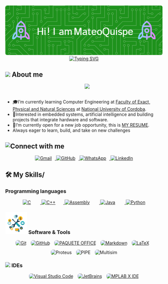 <p align="center">
  <img src="./github-header-image.png" alt="Header" />
<!--  -->
<a href="https://git.io/typing-svg"><img src="https://readme-typing-svg.demolab.com?font=Fira+Code&pause=1000&color=1DC34AE9&width=435&lines=Computer+Engineering+Student;Always+learning+something+new" alt="Typing SVG" /></a>
<br>
</p>

## <picture><img src = "https://github.com/7oSkaaa/7oSkaaa/blob/main/Images/about_me.gif?raw=true" width = 50px></picture> About me
<p>
<picture> <img align="right" src="https://github.com/7oSkaaa/7oSkaaa/blob/main/Images/Right_Side.gif?raw=true" width = 250px></picture>

<br><br>
- 🎓I’m currently learning Computer Engineering at  [Faculty of Exact, Physical and Natural Sciences](https://fcefyn.unc.edu.ar) at [National University of Cordoba](https://www.unc.edu.ar).
-  🧠Interested in embedded systems, artificial intelligence and building projects that integrate hardware and software.
-  🚀I’m currently open for a new job opportunity, this is [MY RESUME](https://drive.google.com/file/d/11l1aj3zFS11Bpvv_kLjlmndxULTFII_2/view?usp=sharing).
-  Always eager to learn, build, and take on new challenges
  
## ![Connect with me](https://badgen.net/badge/CONNECT/WITH%20ME/green)

<p align="center">
  <a href="mailto:mateo.quispe@mi.unc.edu.ar" target="_blank">
    <img src="https://img.shields.io/badge/Gmail-EA4335?style=flat&logo=gmail&logoColor=white" alt="Gmail" style="height:32px; margin-right:10px;" />
  </a>
  <a href="https://github.com/Tuteku" target="_blank">
    <img src="https://img.shields.io/badge/GitHub-181717?style=flat&logo=github&logoColor=white" alt="GitHub" style="height:32px; margin-right:10px;" />
  </a>
  <a href="https://wa.me/3512294599" target="_blank">
    <img src="https://img.shields.io/badge/WhatsApp-25D366?style=flat&logo=whatsapp&logoColor=white" alt="WhatsApp" style="height:32px; margin-right:10px;" />
  </a>
  <a href="https://www.linkedin.com/in/mateo-quispe-3a2804185/" target="_blank">
    <img src="https://img.shields.io/badge/LinkedIn-0A66C2?style=flat&logo=linkedin&logoColor=white" alt="LinkedIn" style="height:32px;" />
  </a>
</p>



## 🛠️ My Skills/
### Programming languages
<p align="center"> 
  <a href="https://devdocs.io/c/" target="_blank"> 
    <img alt="C" src="https://img.shields.io/badge/C-00599C?style=flat&logo=c&logoColor=white" style="height:25px; margin-right:30px;"/>
  </a>
  <a href="https://isocpp.org/" target="_blank">
    <img alt="C++" src="https://img.shields.io/badge/C++-00599C?style=flat&logo=c%2B%2B&logoColor=white" style="height:25px; margin-right:25px;"/>
  </a> 
  <a href="https://en.wikipedia.org/wiki/Assembly_language" target="_blank">
    <img alt="Assembly" src="https://img.shields.io/badge/Assembly-000000?style=flat&logo=assemblyscript&logoColor=white" style="height:25px; margin-right:30px;"/>
  </a>
  <a href="https://www.java.com" target="_blank"> 
    <img alt="Java" src="https://img.shields.io/badge/Java-ED8B00?style=flat&logo=openjdk&logoColor=white" style="height:25px; margin-right:30px;"/>
  </a>
  <a href="https://www.python.org" target="_blank">
    <img alt="Python" src="https://img.shields.io/badge/Python-3670A0?style=flat&logo=python&logoColor=ffdd54" style="height:25px;"/>
  </a>
</p>

### <picture> <img src = "https://raw.githubusercontent.com/Tuteku/Tuteku/refs/heads/main/0_2hDtrnQa_8jv6S0K.webp" width = 70px>  </picture> Software & Tools
<p align="center" style="margin: 0;">
  <a href="#" style="display: inline-block; margin-right: 10px; border-radius: 6px; overflow: hidden;">
    <img alt="Git" src="https://img.shields.io/badge/Git%20-%23F05033.svg?style=flat&logo=git&logoColor=white" style="height: 25px;" />
  </a>
  <a href="#" style="display: inline-block; margin-right: 10px; border-radius: 6px; overflow: hidden;">
    <img alt="GitHub" src="https://img.shields.io/badge/github-%23181717.svg?style=flat&logo=github&logoColor=white" style="height: 25px;" />
  </a>
  <a href="#" style="display: inline-block; margin-right: 10px; border-radius: 6px; overflow: hidden;">
    <img alt="PAQUETE OFFICE" src="https://img.shields.io/badge/PAQUETE%20OFFICE-0078D4.svg?style=flat&logo=microsoftoffice&logoColor=white" style="height: 25px;" />
  </a>
  <a href="#" style="display: inline-block; margin-right: 10px; border-radius: 6px; overflow: hidden;">
    <img alt="Markdown" src="https://img.shields.io/badge/Markdown-000000.svg?style=flat&logo=markdown&logoColor=white" style="height: 25px;" />
  </a>
  <a href="#" style="display: inline-block; margin-right: 10px; border-radius: 6px; overflow: hidden;">
    <img alt="LaTeX" src="https://img.shields.io/badge/LaTeX-008080.svg?style=flat&logo=latex&logoColor=white" style="height: 25px;" />
  </a>
</p>

<p align="center" style="margin: 0; margin-top: 10px;">
  <img src="https://img.shields.io/badge/Proteus-8.13-blue?style=flat&logo=appveyor&logoColor=white" alt="Proteus" style="height:25px; margin-right:10px; border-radius:6px;" />
  <img src="https://img.shields.io/badge/PIPE-v4.3.0-9cf?style=flat&logo=codeforces&logoColor=black" alt="PIPE" style="height:25px; margin-right:10px; border-radius:6px;" />
  <img src="https://img.shields.io/badge/Multisim-NI-yellow?style=flat&logo=ni&logoColor=black" alt="Multisim" style="height:25px; border-radius:6px;" />
</p>

 ### <picture> <img src = "https://github.com/7oSkaaa/7oSkaaa/blob/main/Images/IDEs.gif?raw=true" width = 50px>  </picture> IDEs
 
<p align="center" style="margin: 0;">
  <a href="#" style="display: inline-block; margin-right: 10px; border-radius: 6px; overflow: hidden;">
    <img alt="Visual Studio Code" src="https://img.shields.io/badge/Visual%20Studio%20Code-0078d7.svg?style=flat&logo=visual-studio-code&logoColor=white" style="height: 25px;" />
  </a>
  <a href="#" style="display: inline-block; margin-right: 10px; border-radius: 6px; overflow: hidden;">
    <img alt="JetBrains" src="https://img.shields.io/badge/JetBrains-000000.svg?style=flat&logo=jetbrains&logoColor=white" style="height: 25px;" />
  </a>
  <a href="#" style="display: inline-block; border-radius: 6px; overflow: hidden;">
    <img alt="MPLAB X IDE" src="https://img.shields.io/badge/MPLAB%20X%20IDE-Microchip-red.svg?style=flat&logo=microchip&logoColor=white" style="height: 25px;" />
  </a>
</p>

